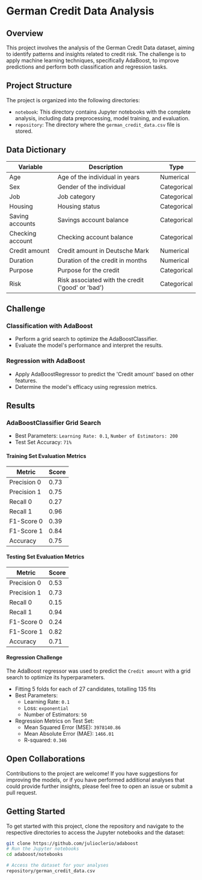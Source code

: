 # German Credit Data Analysis

## Overview
This project involves the analysis of the German Credit Data dataset, aiming to identify patterns and insights related to credit risk. The challenge is to apply machine learning techniques, specifically AdaBoost, to improve predictions and perform both classification and regression tasks.

## Project Structure

The project is organized into the following directories:

- `notebook`: This directory contains Jupyter notebooks with the complete analysis, including data preprocessing, model training, and evaluation.
- `repository`: The directory where the `german_credit_data.csv` file is stored.

## Data Dictionary

| Variable           | Description                                      | Type        |
|--------------------|--------------------------------------------------|-------------|
| Age                | Age of the individual in years                   | Numerical   |
| Sex                | Gender of the individual                         | Categorical |
| Job                | Job category                                     | Categorical |
| Housing            | Housing status                                   | Categorical |
| Saving accounts    | Savings account balance                          | Categorical |
| Checking account   | Checking account balance                         | Categorical |
| Credit amount      | Credit amount in Deutsche Mark                   | Numerical   |
| Duration           | Duration of the credit in months                 | Numerical   |
| Purpose            | Purpose for the credit                           | Categorical |
| Risk               | Risk associated with the credit ('good' or 'bad')| Categorical |

## Challenge

### Classification with AdaBoost
- Perform a grid search to optimize the AdaBoostClassifier.
- Evaluate the model's performance and interpret the results.

### Regression with AdaBoost
- Apply AdaBoostRegressor to predict the 'Credit amount' based on other features.
- Determine the model's efficacy using regression metrics.

## Results

### AdaBoostClassifier Grid Search
- Best Parameters: `Learning Rate: 0.1`, `Number of Estimators: 200`
- Test Set Accuracy: `71%`

#### Training Set Evaluation Metrics

| Metric      | Score |
|-------------|-------|
| Precision 0 | 0.73  |
| Precision 1 | 0.75  |
| Recall 0    | 0.27  |
| Recall 1    | 0.96  |
| F1-Score 0  | 0.39  |
| F1-Score 1  | 0.84  |
| Accuracy    | 0.75  |

#### Testing Set Evaluation Metrics

| Metric      | Score |
|-------------|-------|
| Precision 0 | 0.53  |
| Precision 1 | 0.73  |
| Recall 0    | 0.15  |
| Recall 1    | 0.94  |
| F1-Score 0  | 0.24  |
| F1-Score 1  | 0.82  |
| Accuracy    | 0.71  |


#### Regression Challenge
The AdaBoost regressor was used to predict the `Credit amount` with a grid search to optimize its hyperparameters.

- Fitting 5 folds for each of 27 candidates, totalling 135 fits
- Best Parameters: 
  - Learning Rate: `0.1`
  - Loss: `exponential`
  - Number of Estimators: `50`
- Regression Metrics on Test Set:
  - Mean Squared Error (MSE): `3978140.86`
  - Mean Absolute Error (MAE): `1466.01`
  - R-squared: `0.346`


## Open Collaborations

Contributions to the project are welcome! If you have suggestions for improving the models, or if you have performed additional analyses that could provide further insights, please feel free to open an issue or submit a pull request.


## Getting Started

To get started with this project, clone the repository and navigate to the respective directories to access the Jupyter notebooks and the dataset:

```bash
git clone https://github.com/julioclerio/adaboost
# Run the Jupyter notebooks
cd adaboost/notebooks

# Access the dataset for your analyses
repository/german_credit_data.csv





